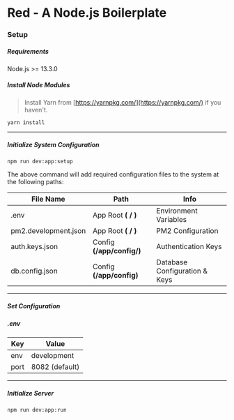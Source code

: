 # Red - A Node.js Boilerplate

### Setup

##### Requirements
Node.js >= 13.3.0

##### Install Node Modules
> Install Yarn from [https://yarnpkg.com/](https://yarnpkg.com/) if you haven't.
```
yarn install
```
---

##### Initialize System Configuration
```
npm run dev:app:setup
```
The above command will add required configuration files to the system at the following paths:

|File Name|Path|Info
|--|--|--|
|.env|App Root **( / )**|Environment Variables|
|pm2.development.json|App Root **( / )**|PM2 Configuration|
|auth.keys.json|Config **(/app/config/)**|Authentication Keys|
|db.config.json|Config **(/app/config)**|Database Configuration & Keys|
---
##### Set Configuration
##### .env
| Key | Value |
|--|--|
| env | development |
| port | 8082 (default) |

---

##### Initialize Server
```
npm run dev:app:run
```